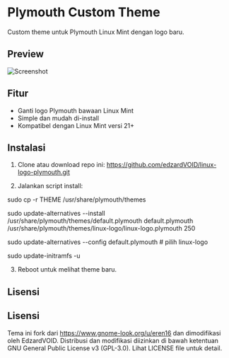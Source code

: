 # Plymouth Custom Theme

Custom theme untuk Plymouth Linux Mint dengan logo baru.

## Preview
![Screenshot](https://github.com/edzardVOID/linux-logo-plymouth/blob/main/preview.png)

## Fitur
- Ganti logo Plymouth bawaan Linux Mint
- Simple dan mudah di-install
- Kompatibel dengan Linux Mint versi 21+

## Instalasi
1. Clone atau download repo ini:
https://github.com/edzardVOID/linux-logo-plymouth.git

2. Jalankan script install:

sudo cp -r THEME /usr/share/plymouth/themes

sudo update-alternatives --install /usr/share/plymouth/themes/default.plymouth default.plymouth /usr/share/plymouth/themes/linux-logo/linux-logo.plymouth 250

sudo update-alternatives --config default.plymouth  # pilih linux-logo

sudo update-initramfs -u


3. Reboot untuk melihat theme baru.

## Lisensi

Lisensi
-------
Tema ini fork dari https://www.gnome-look.org/u/eren16 dan dimodifikasi oleh EdzardVOID.
Distribusi dan modifikasi diizinkan di bawah ketentuan GNU General Public License v3 (GPL-3.0). 
Lihat LICENSE file untuk detail.

